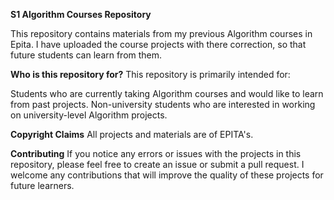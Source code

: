**S1 Algorithm Courses Repository**

This repository contains materials from my previous Algorithm courses in Epita.
I have uploaded the course projects with there correction, so that future students can learn from them.

**Who is this repository for?**
This repository is primarily intended for:

Students who are currently taking Algorithm courses and would like to learn from past projects.
Non-university students who are interested in working on university-level Algorithm projects.

**Copyright Claims**
All projects and materials are of EPITA's.

**Contributing**
If you notice any errors or issues with the projects in this repository, please feel free to create an issue or submit a pull request.
 I welcome any contributions that will improve the quality of these projects for future learners.

